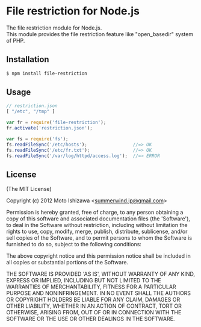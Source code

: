 # File restriction for Node.js

The file restriction module for Node.js.  
This module provides the file restriction feature like "open_basedir" system of PHP.

## Installation

``` bash
$ npm install file-restriction
```

## Usage

``` javascript
// restriction.json
[ "/etc", "/tmp" ]
```

``` javascript
var fr = require('file-restriction');
fr.activate('restriction.json');

var fs = require('fs');
fs.readFileSync('/etc/hosts');                 //=> OK
fs.readFileSync('/etc/fr.txt');                //=> OK
fs.readFileSync('/var/log/httpd/access.log');  //=> ERROR 
```

## License

(The MIT License)

Copyright (c) 2012 Moto Ishizawa &lt;summerwind.jp@gmail.com&gt;

Permission is hereby granted, free of charge, to any person obtaining
a copy of this software and associated documentation files (the
'Software'), to deal in the Software without restriction, including
without limitation the rights to use, copy, modify, merge, publish,
distribute, sublicense, and/or sell copies of the Software, and to
permit persons to whom the Software is furnished to do so, subject to
the following conditions:

The above copyright notice and this permission notice shall be
included in all copies or substantial portions of the Software.

THE SOFTWARE IS PROVIDED 'AS IS', WITHOUT WARRANTY OF ANY KIND,
EXPRESS OR IMPLIED, INCLUDING BUT NOT LIMITED TO THE WARRANTIES OF
MERCHANTABILITY, FITNESS FOR A PARTICULAR PURPOSE AND NONINFRINGEMENT.
IN NO EVENT SHALL THE AUTHORS OR COPYRIGHT HOLDERS BE LIABLE FOR ANY
CLAIM, DAMAGES OR OTHER LIABILITY, WHETHER IN AN ACTION OF CONTRACT,
TORT OR OTHERWISE, ARISING FROM, OUT OF OR IN CONNECTION WITH THE
SOFTWARE OR THE USE OR OTHER DEALINGS IN THE SOFTWARE.